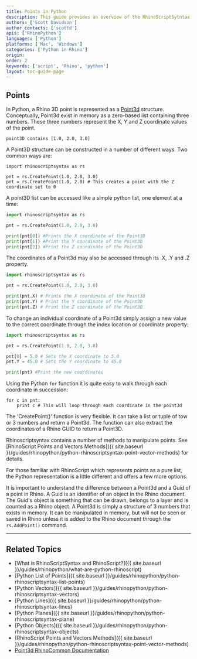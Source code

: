 ```yaml
---
title: Points in Python
description: This guide provides an overview of the RhinoScriptSytntax point geometry in Python.
authors: ['Scott Davidson']
author_contacts: ['scottd']
apis: ['RhinoPython']
languages: ['Python']
platforms: ['Mac', 'Windows']
categories: ['Python in Rhino']
origin:
order: 2
keywords: ['script', 'Rhino', 'python']
layout: toc-guide-page
---
```


## Points

In Python, a Rhino 3D point is represented as a [Point3d](http://developer.rhino3d.com/api/RhinoCommonWin/html/T_Rhino_Geometry_Point3d.htm) structure. Conceptually, Point3d exist in memory as a zero-based list containing three numbers.  These three numbers represent the X, Y and Z coordinate values of the point.

```
point3D contains [1.0, 2.0, 3.0]  
```

A Point3D structure can be constructed in a number of different ways.  Two common ways are:

```
import rhinoscriptsyntax as rs

pnt = rs.CreatePoint(1.0, 2.0, 3.0)
pnt = rs.CreatePoint(1.0, 2.0) # This creates a point with the Z coordinate set to 0
```

A point3D list can be accessed like a simple python list, one element at a time:

```python
import rhinoscriptsyntax as rs

pnt = rs.CreatePoint(1.0, 2.0, 3.0)

print(pnt[0]) #Prints the X coordinate of the Point3D
print(pnt[1]) #Print the Y coordinate of the Point3D
print(pnt[2]) #Print the Z coordinate of the Point3D
```

The coordinates of a Point3d may also be accessed through its .X, .Y and .Z property.

```python
import rhinoscriptsyntax as rs

pnt = rs.CreatePoint(1.0, 2.0, 3.0)

print(pnt.X) # Prints the X coordinate of the Point3D
print(pnt.Y) # Print the Y coordinate of the Point3D
print(pnt.Z) # Print the Z coordinate of the Point3D
```

To change an individual coordinate of a Point3d simply assign a new value to the correct coordinate through the index location or coordinate property:

```python
import rhinoscriptsyntax as rs

pnt = rs.CreatePoint(1.0, 2.0, 3.0)

pnt[0] = 5.0 # Sets the X coordinate to 5.0
pnt.Y = 45.0 # Sets the Y coordinate to 45.0

print(pnt) #Print the new coordinates
```

Using the Python `for` function it is quite easy to walk through each coordinate in succession:

```
for c in pnt:
    print c # This will loop through each coordinate in the point3d
```

The 'CreatePoint()' function is very flexible.  It can take a list or tuple of tow or 3 numbers and return a Point3d.  The function can also extract the coordinates of a Rhino GUID to return a Point3D.

Rhinoscriptsyntax contains a number of methods to manipulate points.  See [RhinoScript Points and Vectors Methods]({{ site.baseurl }}/guides/rhinopython/python-rhinoscriptsyntax-point-vector-methods) for details.

For those familiar with RhinoScript which represents points as a pure list, the Python representation is a little different and offers a few more options.

It is important to understand the difference between a Point3d and a Guid of a point in Rhino.  A Guid is an identifier of an object in the Rhino document. The Guid's object is something that can be drawn, belongs to a layer and is counted as a Rhino object.  A Point3d is simply a structure of 3 numbers that exists in memory.  It can be manipulated in memory, but will not be seen or saved in Rhino unless it is added to the Rhino document through the `rs.AddPoint()` command.

---

## Related Topics

- [What is RhinoScriptSyntax and RhinoScript?]({{ site.baseurl }}/guides/rhinopython/what-are-python-rhinoscript)
- [Python List of Points]({{ site.baseurl }}/guides/rhinopython/python-rhinoscriptsyntax-list-points)
- [Python Vectors]({{ site.baseurl }}/guides/rhinopython/python-rhinoscriptsyntax-vectors)
- [Python Lines]({{ site.baseurl }}/guides/rhinopython/python-rhinoscriptsyntax-lines)
- [Python Planes]({{ site.baseurl }}/guides/rhinopython/python-rhinoscriptsyntax-plane)
- [Python Objects]({{ site.baseurl }}/guides/rhinopython/python-rhinoscriptsyntax-objects)
- [RhinoScript Points and Vectors Methods]({{ site.baseurl }}/guides/rhinopython/python-rhinoscriptsyntax-point-vector-methods)
- [Point3d RhinoCommon Documentation](http://developer.rhino3d.com/api/RhinoCommonWin/html/T_Rhino_Geometry_Point3d.htm)
